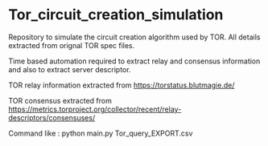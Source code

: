 # Tor_circuit_creation_simulation
Repository to simulate the circuit creation algorithm used by TOR. All details extracted from orignal TOR spec files.

Time based automation required to extract relay and consensus information and also to extract server descriptor.

TOR relay information extracted from https://torstatus.blutmagie.de/

TOR consensus extracted from https://metrics.torproject.org/collector/recent/relay-descriptors/consensuses/

Command like : python main.py Tor_query_EXPORT.csv
